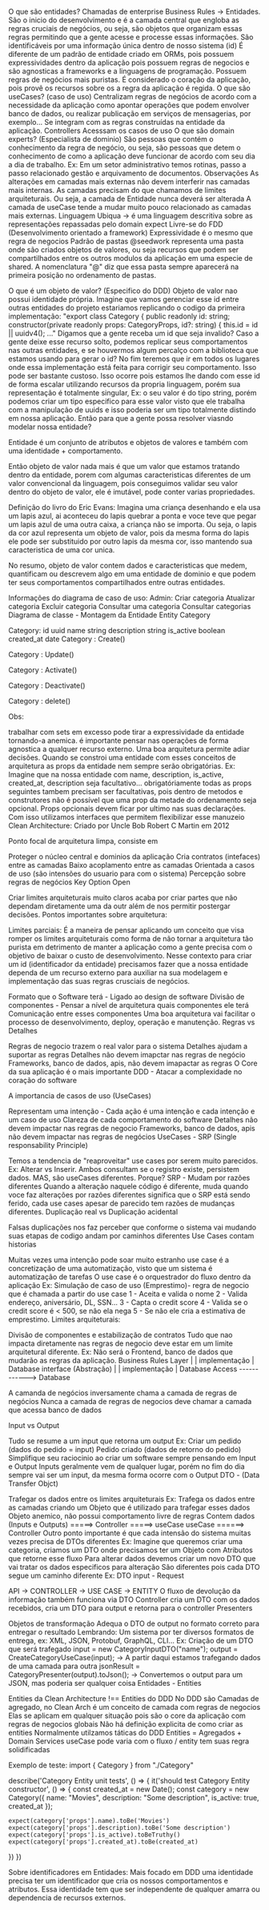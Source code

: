 O que são entidades?
Chamadas de enterprise Business Rules -> Entidades. São o inicio do desenvolvimento e é a camada central que engloba as regras cruciais de negócios, ou seja, são objetos que organizam essas regras permitindo que a gente acesse e processe essas informações.
São identificáveis por uma informação única dentro de nosso sistema (id)
É diferente de um padrão de entidade criado em ORMs, pois possuem expressividades dentro da aplicação pois possuem regras de negocios e são agnosticas a frameworks e a linguagens de programação.
Possuem regras de negócios mais puristas.
É considerado o coração da aplicação, pois provê os recursos sobre os a regra da aplicação é regida.
O que são useCases? (caso de uso)
Centralizam regras de negócios de acordo com a necessidade da aplicação como apontar operações que podem envolver banco de dados, ou realizar publicação em serviços de mensagerias, por exemplo...
Se integram com as regras construídas na entidade da aplicação.
Controllers
Acesssam os casos de uso
O que são domain experts? (Especialista de dominio)
São pessoas que contém o conhecimento da regra de negócio, ou seja, são pessoas que detem o conhecimento de como a aplicação deve funcionar de acordo com seu dia a dia de trabalho. Ex: Em um setor administrativo temos rotinas, passo a passo relacionado gestão e arquivamento de documentos.
Observações
As alterações em camadas mais externas não devem interferir nas camadas mais internas.
As camadas precisam do que chamamos de limites arquiteturais.
Ou seja, a camada de Entidade nunca deverá ser alterada
A camada de useCase tende a mudar muito pouco relacionado as camadas mais externas.
Linguagem Ubiqua -> é uma linguagem descritiva sobre as representações repassadas pelo domain expect
Livre-se do FDD (Desenvolvimento orientado a framework)
Expressividade é o mesmo que regra de negocios
Padrão de pastas @seedwork representa uma pasta onde são criados objetos de valores, ou seja recursos que podem ser compartilhados entre os outros modulos da aplicação em uma especie de shared. A nomenclatura "@" diz que essa pasta sempre aparecerá na primeira posição no ordenamento de pastas.

O que é um objeto de valor? (Especifico do DDD)
Objeto de valor nao possui identidade própria. Imagine que vamos gerenciar esse id entre outras entidades do projeto estariamos replicando o codigo da primeira implementação:
"export class Category {
  public readonly id: string;
  constructor(private readonly props: CategoryProps, id?: string) {
    this.id = id || uuidv4();
..."
Digamos que a gente receba um id que seja invalido? Caso a gente deixe esse recurso solto, podemos replicar seus comportamentos nas outras entidades, e se houvermos algum percalço com a biblioteca que estamos usando para gerar o id? No fim teremos que ir em todos os lugares onde essa implementação está feita para corrigir seu comportamento. Isso pode ser bastante custoso. Isso ocorre pois estamos lhe dando com esse id de forma escalar utilizando recursos da propria linguagem, porém sua representação é totalmente singular, Ex: o seu valor é do tipo string, porém podemos criar um tipo especifico para esse valor visto que ele trabalha com a manipulação de uuids e isso poderia ser um tipo totalmente distindo em nossa aplicação. Então para que a gente possa resolver viasndo modelar nossa entidade?

Entidade é um conjunto de atributos e objetos de valores e também com uma identidade + comportamento.

Então objeto de valor nada mais é que um valor que estamos tratando dentro da entidade, porem com algumas caracteristicas diferentes de um valor convencional da linguagem, pois conseguimos validar seu valor dentro do objeto de valor, ele é imutável, pode conter varias propriedades.

Definição do livro do Eric Evans:
Imagina uma criança desenhando e ela usa um lapis azul, ai aconteceu do lapis quebrar a ponta e voce teve que pegar um lapis azul de uma outra caixa, a criança não se importa. Ou seja, o lapis da cor azul representa um objeto de valor, pois da mesma forma do lapis ele pode ser substituido por outro lapis da mesma cor, isso mantendo sua caracteristica de uma cor unica.

No resumo, objeto de valor contem dados e caracteristicas que medem, quantificam ou descrevem algo em uma entidade de dominio e que podem ter seus comportamentos compartilhados entre outras entidades.

Informações do diagrama de caso de uso:
Admin:
Criar categoria
Atualizar categoria
Excluir categoria
Consultar uma categoria
Consultar categorias
Diagrama de classe - Montagem da Entidade
Entity Category

Category: id uuid
name string
description string
is_active boolean
created_at date
Category : Create()

Category : Update()

Category : Activate()

Category : Deactivate()

Category : delete()

Obs:

trabalhar com sets em excesso pode tirar a expressividade da entidade tornando-a anemica.
é importante pensar nas operações de forma agnostica a qualquer recurso externo. Uma boa arquitetura permite adiar decisões.
Quando se constroi uma entidade com esses conceitos de arquitetura as props da entidade nem sempre serão obrigatórias. Ex: Imagine que na nossa entidade com name, description, is_active, created_at, description seja facultativo... obrigatóriamente todas as props seguintes tambem precisam ser facultativas, pois dentro de metodos e construtores não é possível que uma prop da metade do ordenamento seja opcional. Props opcionais devem ficar por ultimo nas suas declarações.
Com isso utilizamos interfaces que permitem flexibilizar esse manuzeio
Clean Architecture: Criado por Uncle Bob Robert C Martin em 2012

Ponto focal de arquitetura limpa, consiste em

Proteger o núcleo central e dominios da aplicação
Cria contratos (intefaces) entre as camadas
Baixo acoplamento entre as camadas
Orientada a casos de uso (são intensões do usuario para com o sistema)
Percepção sobre regras de negócios
Key Option Open

Criar limites arquiteturais muito claros acaba por criar partes que não dependam diretamente uma da outr além de nos permitir postergar decisões.
Pontos importantes sobre arquitetura:

Limites parciais:
É a maneira de pensar aplicando um conceito que visa romper os limites arquiteturais como forma de não tornar a arquitetura tão purista em detrimento de manter a aplicação como a gente precisa com o objetivo de baixar o custo de desenvolvimento. Nesse contexto para criar um id (identificador da entidade) precisamos fazer que a nossa entidade dependa de um recurso externo para auxiliar na sua modelagem e implementação das suas regras crusciais de negócios.

Formato que o Software terá - Ligado ao design de software
Divisão de componentes - Pensar a nível de arquitetura quais componentes ele terá
Comunicação entre esses componentes
Uma boa arquitetura vai facilitar o processo de desenvolvimento, deploy, operação e manutenção.
Regras vs Detalhes

Regras de negocio trazem o real valor para o sistema
Detalhes ajudam a suportar as regras
Detalhes não devem imapctar nas regras de negócio
Frameworks, banco de dados, apis, não devem imapactar as regras
O Core da sua aplicação é o mais importante
DDD - Atacar a complexidade no coração do software

A importancia de casos de uso (UseCases)

Representam uma intenção - Cada ação é uma intenção e cada intenção e um caso de uso
Clareza de cada comportamento do software
Detalhes não devem impactar nas regras de negocio
Frameworks, banco de dados, apis não devem impactar nas regras de negócios
UseCases - SRP (Single responsability Principle)

Temos a tendencia de "reaproveitar" use cases por serem muito parecidos.
Ex: Alterar vs Inserir. Ambos consultam se o registro existe, persistem dados. MAS, são useCases diferentes. Porque?
SRP - Mudam por razões diferentes Quando a alteração naquele código é diferente, muda quando voce faz alterações por razões diferentes significa que o SRP está sendo ferido, cada use cases apesar de parecido tem razões de mudanças diferentes.
Duplicação real vs Duplicação acidental

Falsas duplicações nos faz perceber que conforme o sistema vai mudando suas etapas de codigo andam por caminhos diferentes
Use Cases contam historias

Muitas vezes uma intenção pode soar muito estranho
use case é a concretização de uma automatização, visto que um sistema é automatização de tarefas
O use case é o orquestrador do fluxo dentro da aplicação Ex: Simulação de caso de uso (Emprestimo)- regra de negocio que é chamada a partir do use case 1 - Aceita e valida o nome 2 - Valida endereço, aniversário, DL, SSN... 3 - Capta o credit score 4 - Valida se o credit score é < 500, se não ela nega 5 - Se não ele cria a estimativa de emprestimo.
Limites arquiteturais:

Divisão de componentes e estabilização de contratos Tudo que nao impacta diretamente nas regras de negocio deve estar em um limite arquitetural diferente. Ex: Não será o Frontend, banco de dados que mudarão as regras da aplicação.
Business Rules Layer | | implementação | Database interface (Abstração) | | implementação | Database Access ------------> Database

A camanda de negócios inversamente chama a camada de regras de negócios Nunca a camada de regras de negocios deve chamar a camada que acessa banco de dados

Input vs Output

Tudo se resume a um input que retorna um output
Ex: Criar um pedido (dados do pedido = input) Pedido criado (dados de retorno do pedido)
Simplifique seu raciocinio ao criar um software sempre pensando em Input e Output
Inputs geralmente vem de qualquer lugar, porém no fim do dia sempre vai ser um input, da mesma forma ocorre com o Output
DTO - (Data Transfer Objct)

Trafegar os dados entre os limites arquiteturais Ex: Trafega os dados entre as camadas criando um Objeto que é utilizado para trafegar esses dados
Objeto anemico, não possui comportamento livre de regras
Contem dados (Inputs e Outputs) =====> Controller =====> useCase useCase ======> Controller
Outro ponto importante é que cada intensão do sistema muitas vezes precisa de DTOs diferentes Ex: Imagine que queremos criar uma categoria, criamos um DTO onde precisamos ter um Objeto com Atributos que retorne esse fluxo
Para alterar dados devemos criar um novo DTO que vai tratar os dados especificos para alteração
São diferentes pois cada DTO segue um caminho diferente
Ex: DTO input - Request

API -> CONTROLLER -> USE CASE -> ENTITY O fluxo de devolução da informação também funciona via DTO
Controller cria um DTO com os dados recebidos, cria um DTO para output e retorna para o controller
Presenters

Objetos de transformação
Adequa o DTO de output no formato correto para entregar o resultado
Lembrando: Um sistema por ter diversos formatos de entrega, ex: XML, JSON, Protobuf, GraphQL, CLI... Ex: Criação de um DTO que será trafegado input = new CategoryInputDTO("name"); output = CreateCategoryUseCase(input); -> A partir daqui estamos trafegando dados de uma camada para outra jsonResult = CategoryPresenter(output).toJson(); -> Convertemos o output para um JSON, mas poderia ser qualquer coisa
Entidades - Entities

Entities da Clean Architecture !== Entities do DDD
No DDD são Camadas de agregado, no Clean Arch é um conceito de camada com regras de negocios
Elas se aplicam em qualquer situação pois são o core da aplicação com regras de negocios globais
Não há definição explicita de como criar as entities
Normalmente utilzamos táticas do DDD
Entities = Agregados + Domain Services
useCase pode varia com o fluxo / entity tem suas regra solidificadas

Exemplo de teste:
import { Category } from "./Category"

describe('Category Entity unit tests', () => {
  it('should test Category Entity constructor', () => {
    const created_at = new Date();
    const category = new Category({ 
      name: "Movies",
      description: "Some description",
      is_active: true,
      created_at
    });

    
    expect(category['props'].name).toBe('Movies')
    expect(category['props'].description).toBe('Some description')
    expect(category['props'].is_active).toBeTruthy()
    expect(category['props'].created_at).toBe(created_at)
  })
})


Sobre identificadores em Entidades:
Mais focado em DDD uma identidade precisa ter um identificador que cria os nossos
comportamentos e atributos. Essa identidade tem que ser independente de qualquer 
amarra ou dependencia de recursos externos.